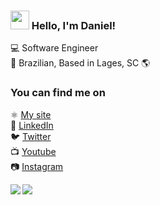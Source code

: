 ### <img src="https://media.giphy.com/media/hvRJCLFzcasrR4ia7z/giphy.gif" width="30px"> Hello, I'm Daniel!

💻 Software Engineer <br>
🏡 Brazilian, Based in Lages, SC 🌎 <br>

### You can find me on

⚛️ [My site](https://danielmeloramos.com.br) <br>
💼 [LinkedIn](https://www.linkedin.com/in/daniel-melo-ramos) <br>
🐦 [Twitter](https://twitter.com/DanielMeloRamo1) <br>
📺 [Youtube](https://www.youtube.com/channel/UC3vWUTX7VgTAJCmEIkp_cqQ) <br>
📷 [Instagram](https://www.instagram.com/danielmeloramos) <br>

<a href="https://github.com/anuraghazra/github-readme-stats">
  <img align="left" src="https://github-readme-stats.vercel.app/api?username=danielmeloramos&count_private=true&show_icons=true&card_width=600&theme=buefy" />
</a>
<a href="https://github.com/anuraghazra/github-readme-stats">
  <img align="left" src="https://github-readme-stats.vercel.app/api/top-langs/?username=danielmeloramos&hide=css,html&theme=buefy" />
</a>
